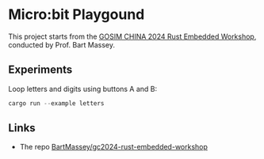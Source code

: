 # Micro:bit Playgound

This project starts from the [GOSIM CHINA 2024 Rust Embedded Workshop](https://github.com/BartMassey/gc2024-rust-embedded-workshop), conducted by Prof. Bart Massey.

## Experiments

Loop letters and digits using buttons A and B:

```rust
cargo run --example letters
```


## Links

- The repo [BartMassey/gc2024-rust-embedded-workshop](https://github.com/BartMassey/gc2024-rust-embedded-workshop)
